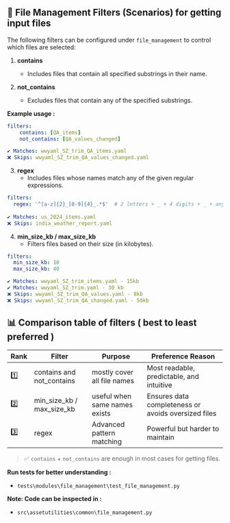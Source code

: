 ## 📂 File Management Filters (Scenarios) for getting input files

The following filters can be configured under `file_management` to control which files are selected:

1. **contains**
   - Includes files that contain all specified substrings in their name.

2. **not_contains**
   - Excludes files that contain any of the specified substrings.

**Example usage :**

```yaml
filters:
    contains: [QA_items]
    not_contains: [QA_values_changed]

✔️ Matches: wwyaml_SZ_trim_QA_items.yaml
❌ Skips: wwyaml_SZ_trim_QA_values_changed.yaml

```

3. **regex**
   - Includes files whose names match any of the given regular expressions.
```yaml
filters:
  regex: '^[a-z]{2}_[0-9]{4}_.*$'  # 2 letters + _ + 4 digits + _ + anything
    
✔️ Matches: us_2024_items.yaml
❌ Skips: india_weather_report.yaml
```          

4. **min_size_kb / max_size_kb**
   - Filters files based on their size (in kilobytes).

```yaml
filters:
  min_size_kb: 10       
  max_size_kb: 40 

✔️ Matches: wwyaml_SZ_trim_items.yaml - 15kb
✔️ Matches: wwyaml_SZ_trim.yaml - 30 kb
❌ Skips: wwyaml_SZ_trim_QA_values.yaml - 8kb
❌ Skips: wwyaml_SZ_trim_QA_changed.yaml - 50kb

```
## 📊  Comparison table of filters ( best to least preferred )

| Rank | Filter           | Purpose                                     | Preference Reason                                      |
|------|------------------|---------------------------------------------|--------------------------------------------------------|
| 1️⃣  | contains and not_contains         | mostly cover all file names   | Most readable, predictable, and intuitive              |                |
| 2️⃣  | min_size_kb / max_size_kb | useful when same names exists      | Ensures data completeness or avoids oversized files    |
| 3️⃣  | regex             | Advanced pattern matching             | Powerful but harder to maintain 


> ✅ `contains` + `not_contains` are enough in most cases for getting files. 


**Run tests for better understanding :**

- `tests\modules\file_management\test_file_management.py`

**Note: Code can be inspected in :** 

- `src\assetutilities\common\file_management.py`